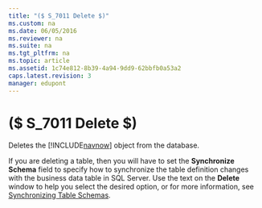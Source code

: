 ```yaml
---
title: "($ S_7011 Delete $)"
ms.custom: na
ms.date: 06/05/2016
ms.reviewer: na
ms.suite: na
ms.tgt_pltfrm: na
ms.topic: article
ms.assetid: 1c74e812-8b39-4a94-9dd9-62bbfb0a53a2
caps.latest.revision: 3
manager: edupont
---
```

# ($ S_7011 Delete $)
Deletes the [!INCLUDE[navnow](../dynamics-nav/includes/navnow_md.md)] object from the database.  
  
 If you are deleting a table, then you will have to set the **Synchronize Schema** field to specify how to synchronize the table definition changes with the business data table in SQL Server. Use the text on the **Delete** window to help you select the desired option, or for more information, see [Synchronizing Table Schemas](../dynamics-nav/Synchronizing-Table-Schemas.md).